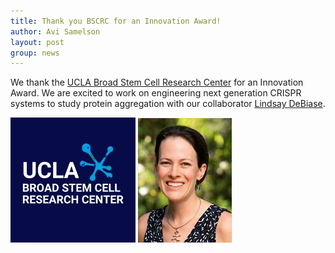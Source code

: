 ```yaml
---
title: Thank you BSCRC for an Innovation Award!
author: Avi Samelson
layout: post
group: news
---
```

We thank the [UCLA Broad Stem Cell Research Center](https://stemcell.ucla.edu/) for an Innovation Award. We are excited to work on engineering next generation CRISPR systems to study protein aggregation with our collaborator [Lindsay DeBiase](https://www.debiaselab.org/). <br>


 <img src="/static/img/news/BSCRC.jpg" alt="The BSCRC Logo" class="img-fluid">
 <img src="/static/img/news/LDB.jpg" alt="Lindsay DeBiase Picture" class="img-fluid">
